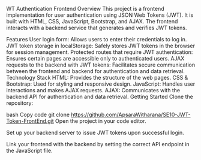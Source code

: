 WT Authentication Frontend
Overview
This project is a frontend implementation for user authentication using JSON Web Tokens (JWT). It is built with HTML, CSS, JavaScript, Bootstrap, and AJAX. The frontend interacts with a backend service that generates and verifies JWT tokens.

Features
User login form: Allows users to enter their credentials to log in.
JWT token storage in localStorage: Safely stores JWT tokens in the browser for session management.
Protected routes that require JWT authentication: Ensures certain pages are accessible only to authenticated users.
AJAX requests to the backend with JWT tokens: Facilitates secure communication between the frontend and backend for authentication and data retrieval.
Technology Stack
HTML: Provides the structure of the web pages.
CSS & Bootstrap: Used for styling and responsive design.
JavaScript: Handles user interactions and makes AJAX requests.
AJAX: Communicates with the backend API for authentication and data retrieval.
Getting Started
Clone the repository:

bash
Copy code
git clone https://github.com/ApsaraWitharana/SE10-JWT-Token-FrontEnd.git
Open the project in your code editor.

Set up your backend server to issue JWT tokens upon successful login.

Link your frontend with the backend by setting the correct API endpoint in the JavaScript file.
